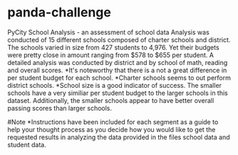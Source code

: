 # panda-challenge
PyCity School Analysis - an assessment of school data 
Analysis was conducted of 15 different schools composed of charter schools and district. The schools varied in size from 427 students to 4,976. Yet their budgets were pretty close in amount ranging from $578 to $655 per student. A detailed analysis was conducted by district and by school of math, reading and overall scores. 
    *It's noteworthy that there is a not a great difference in per student budget for each school.
    *Charter schools seems to out perform district schools.
    *School size is a good indicator of success. The smaller schools have a very similiar per student budget to the larger schools in this dataset. Additionally, the smaller schools appear to have better overall passing scores than larger schools. 

#Note
*Instructions have been included for each segment as a guide to help your thought process as you decide how you would like to get the requested results in analyzing the data provided in the files school data and student data. 
